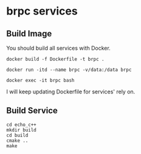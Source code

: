 # brpc services


## Build Image

You should build all services with Docker.

```
docker build -f Dockerfile -t brpc .

docker run -itd --name brpc -v/data:/data brpc

docker exec -it brpc bash
```

I will keep updating Dockerfile for services' rely on.


## Build Service

```
cd echo_c++
mkdir build
cd build
cmake .. 
make
```


